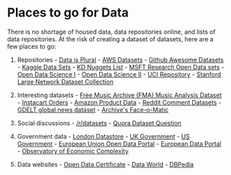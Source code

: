 # Places to go for Data
There is no shortage of housed data, data repositories online, and lists of data repositories. At the risk of creating a dataset of datasets, here are a few places to go:

  1. Repositories
    - [Data is Plural](https://docs.google.com/spreadsheets/d/1wZhPLMCHKJvwOkP4juclhjFgqIY8fQFMemwKL2c64vk/edit#gid=0)
    - [AWS Datasets](https://aws.amazon.com/datasets/)
    - [Github Awesome Datasets](https://github.com/caesar0301/awesome-public-datasets)
    - [Kaggle Data Sets](https://www.kaggle.com/datasets)
    - [KD Nuggets List](http://www.kdnuggets.com/datasets/index.html)
    - [MSFT Research Open Data sets](https://www.microsoft.com/en-us/research/academic-program/data-science-at-microsoft-research/)
    - [Open Data Science I](https://github.com/datasciencemasters/data)
    - [Open Data Science II](https://github.com/datasciencemasters/go/blob/master/datasets.md)
    - [UCI Repository](http://archive.ics.uci.edu/ml/datasets.html)
    - [Stanford Large Network Dataset Collection](http://memetracker.org/data/index.html)

  2. Interesting datasets
    - [Free Music Archive (FMA) Music Analysis Dataset](https://github.com/mdeff/fma)
    - [Instacart Orders](https://www.instacart.com/datasets/grocery-shopping-2017)
    - [Amazon Product Data](http://jmcauley.ucsd.edu/data/amazon/)
    - [Reddit Comment Datasets](https://www.reddit.com/r/datasets/comments/3bxlg7/i_have_every_publicly_available_reddit_comment/)
    - [GDELT global news dataset](http://gdeltproject.org)
    - [Archive's Face-o-Matic](https://archive.org/details/faceomatic)

  3. Social discussions
    - [/r/datasets](https://www.reddit.com/r/datasets/search?sort=new&restrict_sr=on&q=flair%3Adataset)
    - [Quora Dataset Question](https://www.quora.com/Where-can-I-find-large-datasets-open-to-the-public)

  4. Government data
    - [London Datastore](http://data.london.gov.uk)
    - [UK Government](https://data.gov.uk)
    - [US Government](https://www.data.gov)
    - [European Union Open Data Portal](https://data.europa.eu/euodp/en/data/)
    - [European Data Portal](https://www.europeandataportal.eu)
    - [Observatory of Economic Complexity](http://atlas.media.mit.edu/en/)

  5. Data websites
    - [Open Data Certificate](https://certificates.theodi.org/en/datasets)
    - [Data World](https://data.world)
    - [DBPedia](http://wiki.dbpedia.org)
